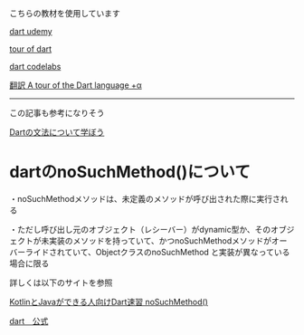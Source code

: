 こちらの教材を使用しています

[dart udemy](https://www.udemy.com/course/flutter-dart/)

[tour of dart](https://dart.dev/language)

[dart codelabs](https://dart.dev/codelabs)

[翻訳 A tour of the Dart language +α](https://qiita.com/yana1316/items/dff227fde4cc76b1b9ab)

---

この記事も参考になりそう

[Dartの文法について学ぼう](https://qiita.com/my_programming/items/9ba25114ef217d077ca5)

# dartのnoSuchMethod()について

・noSuchMethodメソッドは、未定義のメソッドが呼び出された際に実行される

・ただし呼び出し元のオブジェクト（レシーバー）がdynamic型か、そのオブジェクトが未実装のメソッドを持っていて、かつnoSuchMethodメソッドがオーバーライドされていて、ObjectクラスのnoSuchMethod と実装が異なっている場合に限る

詳しくは以下のサイトを参照

[KotlinとJavaができる人向けDart速習 noSuchMethod()](https://qiita.com/kikuchy/items/2cce118d38fc15324b2b#nosuchmethod)

[dart　公式](https://dart.dev/language/extend#nosuchmethod)

